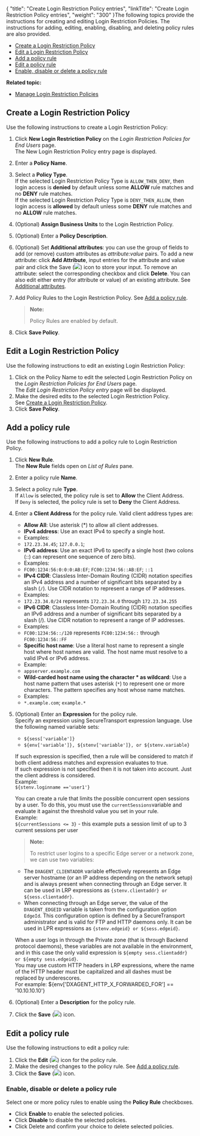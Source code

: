 {
    "title": "Create Login Restriction Policy entries",
    "linkTitle": "Create Login Restriction Policy entries",
    "weight": "300"
}The following topics provide the instructions for creating and editing Login Restriction Policies. The instructions for adding, editing, enabling, disabling, and deleting policy rules are also provided.

-   <a href="#Creating" class="MCXref xref">Create a Login Restriction Policy</a>
-   <a href="#Editing" class="MCXref xref">Edit a Login Restriction Policy</a>
-   <a href="#Adding" class="MCXref xref">Add a policy rule</a>
-   <a href="#Editing2" class="MCXref xref">Edit a policy rule</a>
-   <a href="#Enabling" class="MCXref xref">Enable, disable or delete a policy rule</a>

**Related topic:**

-   <a href="../t_st_manloginrestictions" class="MCXref xref">Manage Login Restriction Policies</a>

<span id="Creating"></span>

## Create a Login Restriction Policy

Use the following instructions to create a Login Restriction Policy:

1.  Click **New Login Restriction Policy** on the *Login Restriction Policies for End Users* page.  
    The New Login Restriction Policy entry page is displayed.

2.  Enter a **Policy Name**.

3.  Select a **Policy Type**.  
    If the selected Login Restriction Policy Type is `ALLOW_THEN_DENY`, then login access is **denied** by default unless some **ALLOW** rule matches and no **DENY** rule matches.  
    If the selected Login Restriction Policy Type is `DENY_THEN_ALLOW`, then login access is **allowed** by default unless some **DENY** rule matches and no **ALLOW** rule matches.

4.  (Optional) **Assign Business Units** to the Login Restriction Policy.

5.  (Optional) Enter a **Policy Description**.

6.  (Optional) Set **Additional attributes**: you can use the group of fields to add (or remove) custom attributes as *attribute:value* pairs. To add a new attribute: click **Add Attribute**, input entries for the attribute and value pair and click the Save (![](/Images/SecureTransport/SaveIcon.png)) icon to store your input. To remove an attribute: select the corresponding checkbox and click **Delete**. You can also edit either entry (for attribute or value) of an existing attribute. See <a href="../../../c_st_setup/t_st_mailtemplates/c_st_mail_template_commands_variables#Addition" class="MCXref xref">Additional attributes</a>.

7.  Add Policy Rules to the Login Restriction Policy. See <a href="#Adding" class="MCXref xref">Add a policy rule</a>.  

    > **Note:**
    >
    > Policy Rules are enabled by default.

8.  Click **Save Policy**.

<span id="Editing"></span>

## Edit a Login Restriction Policy

Use the following instructions to edit an existing Login Restriction Policy:

1.  Click on the Policy Name to edit the selected Login Restriction Policy on the *Login Restriction Policies for End Users* page.  
    The *Edit Login Restriction Policy entry* page will be displayed.
2.  Make the desired edits to the selected Login Restriction Policy.  
    See <a href="#Creating" class="MCXref xref">Create a Login Restriction Policy</a>.
3.  Click **Save Policy**.

<span id="Adding"></span>

## Add a policy rule

Use the following instructions to add a policy rule to Login Restriction Policy.

1.  Click **New Rule**.  
    The **New Rule** fields open on *List of Rules* pane.

2.  Enter a policy rule **Name**.

3.  Select a policy rule **Type**.  
    If `Allow` is selected, the policy rule is set to **Allow** the Client Address.  
    If `Deny` is selected, the policy rule is set to **Deny** the Client Address.

4.  Enter a **Client Address** for the policy rule. Valid client address types are:
    -   **Allow All**: Use asterisk (\*) to allow all client addresses.
    -   **IPv4 address**: Use an exact IPv4 to specify a single host.
    -   Examples:
    -   `172.23.34.45`; `127.0.0.1`;
    -   **IPv6 address**: Use an exact IPv6 to specify a single host (two colons (::) can represent one sequence of zero bits).
    -   Examples:
    -   `FC00:1234:56:0:0:0:AB:EF`; `FC00:1234:56::AB:EF`; `::1`
    -   **IPv4 CIDR**: Classless Inter-Domain Routing (CIDR) notation specifies an IPv4 address and a number of significant bits separated by a slash (`/`). Use CIDR notation to represent a range of IP addresses.
    -   Examples:
    -   `172.23.34.0/24` represents `172.23.34.0` through `172.23.34.255`
    -   **IPv6 CIDR**: Classless Inter-Domain Routing (CIDR) notation specifies an IPv6 address and a number of significant bits separated by a slash (/). Use CIDR notation to represent a range of IP addresses.
    -   Examples:
    -   `FC00:1234:56::/120` represents `FC00:1234:56::` through `FC00:1234:56::FF`
    -   **Specific host name**: Use a literal host name to represent a single host where host names are valid. The host name must resolve to a valid IPv4 or IPv6 address.
    -   Example:
    -   `appserver.example.com`
    -   **Wild-carded host name using the character \* as wildcard**: Use a host name pattern that uses asterisk (`*`) to represent one or more characters. The pattern specifies any host whose name matches.
    -   Examples:
    -   `*.example.com`; `example.*`

5.  (Optional) Enter an **Expression** for the policy rule.  
    Specify an expression using <span class="mc-variable suite_variables.SecureTransportName variable">SecureTransport</span> expression language. Use the following named variable sets:

    -   `${sess['variable']}`
    -   `${env['variable']}, ${stenv['variable']}, or ${stenv.variable}`

      
    If such expression is specified, then a rule will be considered to match if both client address matches and expression evaluates to true.  
    If such expression is not specified then it is not taken into account. Just the client address is considered.  
    Example:  
    `${stenv.loginname =='user1'}`  
      
    You can create a rule that limits the possible concurrent open sessions by a user. To do this, you must use the `currentSessions`variable and evaluate it against the threshold value you set in your rule.  
    Example:  
    `${currentSessions <= 3}` - this example puts a session limit of up to 3 current sessions per user  

    > **Note:**
    >
    > To restrict user logins to a specific Edge server or a network zone, we can use two variables:

    -   The `DXAGENT_CLIENTADDR` variable effectively represents an Edge server hostname (or an IP address depending on the network setup) and is always present when connecting through an Edge server. It can be used in LRP expressions as `{stenv.clientaddr} or ${sess.clientaddr}`.  
    -   When connecting through an Edge server, the value of the `DXAGENT_EDGEID` variable is taken from the configuration option `EdgeId`. This configuration option is defined by a SecureTransport administrator and is valid for FTP and HTTP daemons only. It can be used in LPR expressions as `{stenv.edgeid} or ${sess.edgeid}`.  

    When a user logs in through the Private zone (that is through Backend protocol daemons), these variables are not available in the environment, and in this case the only valid expression is `${empty sess.clientaddr} or ${empty sess.edgeid}`.  
    You may use custom HTTP headers in LRP expressions, where the name of the HTTP header must be capitalized and all dashes must be replaced by underescores.  
    For example: ${env\['DXAGENT\_HTTP\_X\_FORWARDED\_FOR'\] == '10.10.10.10'}  

6.  (Optional) Enter a **Description** for the policy rule.

7.  Click the **Save** (![](/Images/SecureTransport/SaveIcon2.png)) icon.

<span id="Editing2"></span>

## Edit a policy rule

Use the following instructions to edit a policy rule:

1.  Click the **Edit** (![](/Images/SecureTransport/EditIcon2.png)) icon for the policy rule.
2.  Make the desired changes to the policy rule. See <a href="#Adding" class="MCXref xref">Add a policy rule</a>.
3.  Click the **Save** (![](/Images/SecureTransport/SaveIcon2.png)) icon.

<span id="Enabling"></span>

### Enable, disable or delete a policy rule

Select one or more policy rules to enable using the **Policy Rule** checkboxes.

-   Click **Enable** to enable the selected policies.
-   Click **Disable** to disable the selected policies.
-   Click Delete and confirm your choice to delete selected policies.
